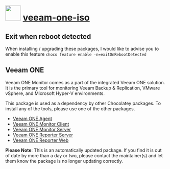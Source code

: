 # <img src="https://cdn.jsdelivr.net/gh/mkevenaar/chocolatey-packages@4b35af30cee6ea1783efeceb996c1e4c4bdb34d6/icons/veeam-one-iso.png" width="48" height="48"/> [veeam-one-iso](https://community.chocolatey.org/packages/veeam-one-iso)

## Exit when reboot detected

When installing / upgrading these packages, I would like to advise you to enable this feature `choco feature enable -n=exitOnRebootDetected`

## Veeam ONE

Veeam ONE Monitor comes as a part of the integrated Veeam ONE solution. It is the primary tool for monitoring Veeam Backup & Replication, VMware vSphere, and Microsoft Hyper-V environments.

This package is used as a dependency by other Chocolatey packages. To install any of the tools, please use one of the other packages.

- [Veeam ONE Agent](https://community.chocolatey.org/packages/veeam-one-agent)
- [Veeam ONE Monitor Client](https://community.chocolatey.org/packages/veeam-one-monitor-client)
- [Veeam ONE Monitor Server](https://community.chocolatey.org/packages/veeam-one-monitor-server)
- [Veeam ONE Reporter Server](https://community.chocolatey.org/packages/veeam-one-reporter-server)
- [Veeam ONE Reporter Web](https://community.chocolatey.org/packages/veeam-reporter-web)

**Please Note**: This is an automatically updated package. If you find it is
out of date by more than a day or two, please contact the maintainer(s) and
let them know the package is no longer updating correctly.
